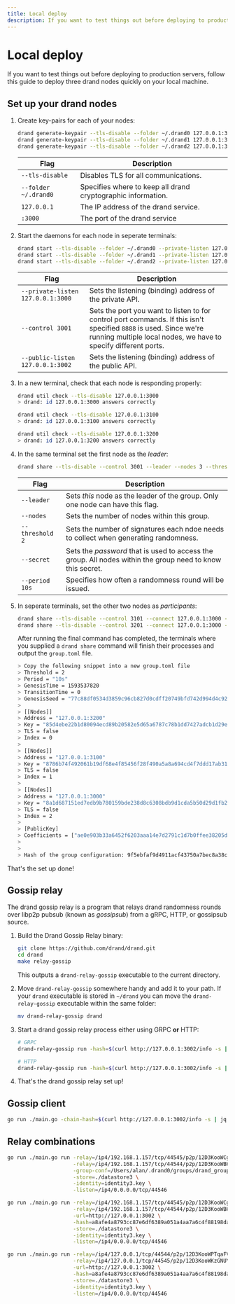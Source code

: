 ```yaml
---
title: Local deploy
description: If you want to test things out before deploying to production servers, follow this guide to deploy three drand nodes quickly on your local machine.
---
```


# Local deploy

If you want to test things out before deploying to production servers, follow this guide to deploy three drand nodes quickly on your local machine.

## Set up your drand nodes

1. Create key-pairs for each of your nodes:

    ```bash
    drand generate-keypair --tls-disable --folder ~/.drand0 127.0.0.1:3000
    drand generate-keypair --tls-disable --folder ~/.drand1 127.0.0.1:3100
    drand generate-keypair --tls-disable --folder ~/.drand2 127.0.0.1:3200
    ```

    | Flag | Description |
    | ---- | ----------- |
    | `--tls-disable` | Disables TLS for all communications. |
    | `--folder ~/.drand0` | Specifies where to keep all drand cryptographic information. |
    | `127.0.0.1` | The IP address of the drand service. |
    | `:3000` | The port of the drand service |

1. Start the daemons for each node in seperate terminals:

    ```bash
    drand start --tls-disable --folder ~/.drand0 --private-listen 127.0.0.1:3000 --control 3001 --public-listen 127.0.0.1:3002
    drand start --tls-disable --folder ~/.drand1 --private-listen 127.0.0.1:3100 --control 3101 --public-listen 127.0.0.1:3102
    drand start --tls-disable --folder ~/.drand2 --private-listen 127.0.0.1:3200 --control 3201 --public-listen 127.0.0.1:3202
    ```

    | Flag | Description |
    | ---- | ----------- |
    | `--private-listen 127.0.0.1:3000` | Sets the listening (binding) address of the private API. |
    | `--control 3001` | Sets the port you want to listen to for control port commands. If this isn't specified `8888` is used. Since we're running multiple local nodes, we have to specify different ports. |
    | `--public-listen 127.0.0.1:3002` | Sets the listening (binding) address of the public API. |

1. In a new terminal, check that each node is responding properly:

    ```bash
    drand util check --tls-disable 127.0.0.1:3000
    > drand: id 127.0.0.1:3000 answers correctly

    drand util check --tls-disable 127.0.0.1:3100
    > drand: id 127.0.0.1:3100 answers correctly

    drand util check --tls-disable 127.0.0.1:3200
    > drand: id 127.0.0.1:3200 answers correctly
    ```

1. In the same terminal set the first node as the _leader_:

    ```bash
    drand share --tls-disable --control 3001 --leader --nodes 3 --threshold 2 --secret DrandIsMyFavoriteRandomnessSolution -period 10s
    ```

    | Flag | Description |
    | ---- | ----------- |
    | `--leader` | Sets _this_ node as the leader of the group. Only one node can have this flag. |
    | `--nodes` | Sets the number of nodes within this group. |
    | `--threshold 2` | Sets the number of signatures each ndoe needs to collect when generating randomness. |
    | `--secret` | Sets the _password_ that is used to access the group. All nodes within the group need to know this secret. |
    | `--period 10s` | Specifies how often a randomness round will be issued. |

1. In seperate terminals, set the other two nodes as _participants_:

    ```bash
    drand share --tls-disable --control 3101 --connect 127.0.0.1:3000 --nodes 3 --threshold 2 --secret DrandIsMyFavoriteRandomnessSolution
    drand share --tls-disable --control 3201 --connect 127.0.0.1:3000 --nodes 3 --threshold 2 --secret DrandIsMyFavoriteRandomnessSolution
    ```

    After running the final command has completed, the terminals where you supplied a `drand share` command will finish their processes and output the `group.toml` file.

    ```bash
    > Copy the following snippet into a new group.toml file
    > Threshold = 2
    > Period = "10s"
    > GenesisTime = 1593537820
    > TransitionTime = 0
    > GenesisSeed = "77c88df0534d3859c96cb827d0cdff20749bfd742d994d4c9216b15dc696c4cb"
    > 
    > [[Nodes]]
    > Address = "127.0.0.1:3200"
    > Key = "85d4ebe22b1d80094ecd89b20582e5d65a6787c78b1dd7427adcb1d29efa67e53d4fd88fd336eff87cc0e2a54d0907dc"
    > TLS = false
    > Index = 0
    > 
    > [[Nodes]]
    > Address = "127.0.0.1:3100"
    > Key = "8786b74f492061b19df68e4f85456f28f490a5a8a694cd4f7ddd17ab31567d85e631a6bbf5dd92ad7384263140ea8a2b"
    > TLS = false
    > Index = 1
    > 
    > [[Nodes]]
    > Address = "127.0.0.1:3000"
    > Key = "8a1d687151ed7edb9b780159bde238d8c6308bdb9d1cda5b50d29d1fb2c3db5b80d31edd9d78e5daed54f9a78c19c29c"
    > TLS = false
    > Index = 2
    > 
    > [PublicKey]
    > Coefficients = ["ae0e903b33a6452f6203aaa14e7d2791c1d7b0ffee38205d09207104afe440dae7dfa9577a02d3da870618283a841cf9", "aee57ec9b0d90356c99e89c51758588d35d5b5e4a4e46a676fe9aa729d9d2e320ce5fdbe8b4246e2e3140429cc8ed5e3"]
    > 
    > 
    > Hash of the group configuration: 9f5ebfaf9d4911acf43750a7bec8a38c1e0693964cee4d266eb0af6981b664a7
    ```

That's the set up done!

## Gossip relay

The drand gossip relay is a program that relays drand randomness rounds over libp2p pubsub (known as _gossipsub_) from a gRPC, HTTP, or gossipsub source.

1. Build the Drand Gossip Relay binary:

    ```bash
    git clone https://github.com/drand/drand.git
    cd drand
    make relay-gossip
    ```

    This outputs a `drand-relay-gossip` executable to the current directory.

1. Move `drand-relay-gossip` somewhere handy and add it to your path. If your `drand` executable is stored in `~/drand` you can move the `drand-relay-gossip` executable within the same folder:

    ```bash
    mv drand-relay-gossip drand
    ```

1. Start a drand gossip relay process either using GRPC **or** HTTP:

    ```bash
    # GRPC
    drand-relay-gossip run -hash=$(curl http://127.0.0.1:3002/info -s | jq -r .hash) -grpc-connect=127.0.0.1:3000 -insecure

    # HTTP
    drand-relay-gossip run -hash=$(curl http://127.0.0.1:3002/info -s | jq -r .hash) -url=http://127.0.0.1:3002
    ```

1. That's the drand gossip relay set up!

## Gossip client

<!-- TODO: what is a gossip client? How does it relate to the gossip relay? -->

```sh
go run ./main.go -chain-hash=$(curl http://127.0.0.1:3002/info -s | jq -r .hash) client -peer-with=/ip4/127.0.0.1/tcp/44544/p2p/12D3KooWBHSzkTUCVrkSaND1PmayysgHA5QK2DA73u3AfzTk14uP -http-failover=http://127.0.0.1:3002 -http-failover-grace=1s
```

## Relay combinations

<!-- What do these things do? -->

```sh
go run ./main.go run -relay=/ip4/192.168.1.157/tcp/44545/p2p/12D3KooWCgyz1gZWa6yd3CoeC5d7n2qRG4Q2VBWJZUgFUpTgjMAX \
                     -relay=/ip4/192.168.1.157/tcp/44544/p2p/12D3KooWBHSzkTUCVrkSaND1PmayysgHA5QK2DA73u3AfzTk14uP \
                     -group-conf=/Users/alan/.drand0/groups/drand_group.toml \
                     -store=./datastore3 \
                     -identity=identity3.key \
                     -listen=/ip4/0.0.0.0/tcp/44546

go run ./main.go run -relay=/ip4/192.168.1.157/tcp/44545/p2p/12D3KooWCgyz1gZWa6yd3CoeC5d7n2qRG4Q2VBWJZUgFUpTgjMAX \
                     -relay=/ip4/192.168.1.157/tcp/44544/p2p/12D3KooWBHSzkTUCVrkSaND1PmayysgHA5QK2DA73u3AfzTk14uP \
                     -url=http://127.0.0.1:3002 \
                     -hash=a8afe4a8793cc87e6df6389a051a4aa7a6c4f88198da858bead2e2d5314d5e27 \
                     -store=./datastore3 \
                     -identity=identity3.key \
                     -listen=/ip4/0.0.0.0/tcp/44546

go run ./main.go run -relay=/ip4/127.0.0.1/tcp/44544/p2p/12D3KooWPTqaFVH7DnsHtu4JFf7ZPoXQ6p8ngvrG2y1h1nzzhWwK \
                     -relay=/ip4/127.0.0.1/tcp/44545/p2p/12D3KooWKzGNUYstihJQNXuj9GWLGrgHPkLsEkNGizLBYcqUrja8 \
                     -url=http://127.0.0.1:3002 \
                     -hash=a8afe4a8793cc87e6df6389a051a4aa7a6c4f88198da858bead2e2d5314d5e27 \
                     -store=./datastore3 \
                     -identity=identity3.key \
                     -listen=/ip4/0.0.0.0/tcp/44546
```

<!-- https://gist.github.com/alanshaw/8d88db67a5880a2bf9e50f5cebe74bb8 -->